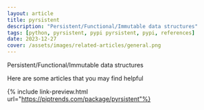 ```yaml
---
layout: article
title: pyrsistent
description: "Persistent/Functional/Immutable data structures"
tags: [python, pyrsistent, pypi pyrsistent, pypi, references]
date: 2023-12-27
cover: /assets/images/related-articles/general.png
---
```


Persistent/Functional/Immutable data structures

Here are some articles that you may find helpful

{% include link-preview.html url="https://piptrends.com/package/pyrsistent"%}